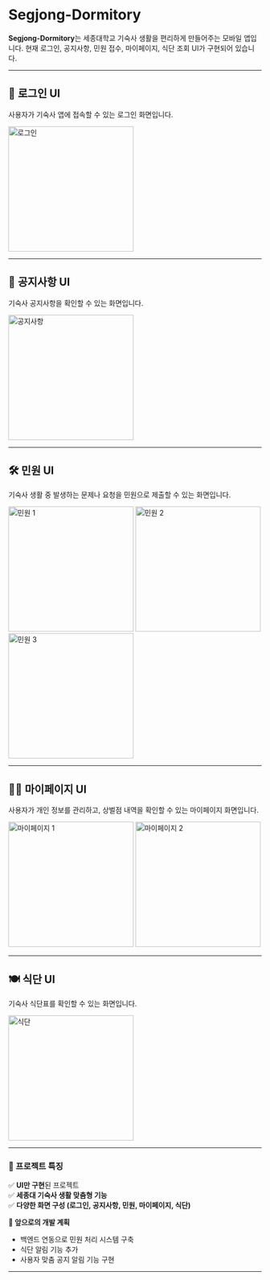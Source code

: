# Segjong-Dormitory

**Segjong-Dormitory**는 세종대학교 기숙사 생활을 편리하게 만들어주는 모바일 앱입니다. 현재 로그인, 공지사항, 민원 접수, 마이페이지, 식단 조회 UI가 구현되어 있습니다.

---

## 🔑 로그인 UI
사용자가 기숙사 앱에 접속할 수 있는 로그인 화면입니다.

<img width="249" alt="로그인" src="https://github.com/user-attachments/assets/e048c249-00e9-4cea-b106-7cb70604259a" />

---

## 📢 공지사항 UI
기숙사 공지사항을 확인할 수 있는 화면입니다.

<img width="249" alt="공지사항" src="https://github.com/user-attachments/assets/f74a0715-2311-4b03-be27-57b17ca09e79" />

---

## 🛠 민원 UI
기숙사 생활 중 발생하는 문제나 요청을 민원으로 제출할 수 있는 화면입니다.

<img width="249" alt="민원 1" src="https://github.com/user-attachments/assets/dd7c795f-98e9-4c99-9379-b108b7a9959d" />

<img width="249" alt="민원 2" src="https://github.com/user-attachments/assets/13ebb41f-6c38-4744-b1a3-de120f15b258" />

<img width="249" alt="민원 3" src="https://github.com/user-attachments/assets/67ae9e1e-bb4b-4ec0-9f06-5ef75220ed93" />

---

## 🧑‍💻 마이페이지 UI
사용자가 개인 정보를 관리하고, 상벌점 내역을 확인할 수 있는 마이페이지 화면입니다.

<img width="249" alt="마이페이지 1" src="https://github.com/user-attachments/assets/4d444d2e-1bfe-4b12-b79f-a7edea195ab7" />

<img width="249" alt="마이페이지 2" src="https://github.com/user-attachments/assets/99a033ed-bd51-42d5-afe6-10ce9f317cf2" />

---

## 🍽 식단 UI
기숙사 식단표를 확인할 수 있는 화면입니다.

<img width="249" alt="식단" src="https://github.com/user-attachments/assets/3c3ec32f-f76b-4e59-9535-6d00b305bbf0" />

---

### 📌 프로젝트 특징
✅ **UI만 구현**된 프로젝트  
✅ **세종대 기숙사 생활 맞춤형 기능**  
✅ **다양한 화면 구성 (로그인, 공지사항, 민원, 마이페이지, 식단)**  

**📢 앞으로의 개발 계획**  
- 백엔드 연동으로 민원 처리 시스템 구축  
- 식단 알림 기능 추가  
- 사용자 맞춤 공지 알림 기능 구현  

---

